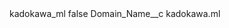<?xml version="1.0" encoding="UTF-8"?>
<CustomMetadata xmlns="http://soap.sforce.com/2006/04/metadata" xmlns:xsi="http://www.w3.org/2001/XMLSchema-instance" xmlns:xsd="http://www.w3.org/2001/XMLSchema">
    <label>kadokawa_ml</label>
    <protected>false</protected>
    <values>
        <field>Domain_Name__c</field>
        <value xsi:type="xsd:string">kadokawa.ml</value>
    </values>
</CustomMetadata>
